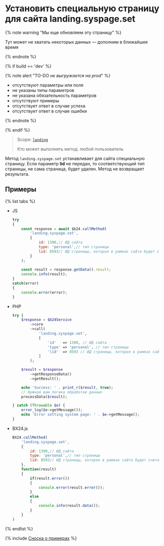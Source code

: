# Установить специальную страницу для сайта landing.syspage.set

{% note warning "Мы еще обновляем эту страницу" %}

Тут может не хватать некоторых данных — дополним в ближайшее время

{% endnote %}

{% if build == 'dev' %}

{% note alert "TO-DO _не выгружается на prod_" %}

- отсутствуют параметры или поля
- не указаны типы параметров
- не указана обязательность параметров
- отсутствуют примеры
- отсутствует ответ в случае успеха
- отсутствует ответ в случае ошибки

{% endnote %}

{% endif %}

> Scope: [`landing`](../../../scopes/permissions.md)
>
> Кто может выполнять метод: любой пользователь

Метод `landing.syspage.set` устанавливает для сайта специальную страницу. Если параметр **lid** не передан, то соответствующий тип страницы, не сама страница, будет удален. Метод не возвращает результата.

## Примеры

{% list tabs %}

- JS


    ```js
    try
    {
    	const response = await $b24.callMethod(
    		'landing.syspage.set',
    		{
    			id: 1390,// ИД сайта
    			type: 'personal',// тип страницы
    			lid: 8593// ИД страницы, которая в рамках сайта будет считаться данного типа
    		}
    	);
    	
    	const result = response.getData().result;
    	console.info(result);
    }
    catch(error)
    {
    	console.error(error);
    }
    ```

- PHP


    ```php
    try {
        $response = $b24Service
            ->core
            ->call(
                'landing.syspage.set',
                [
                    'id'   => 1390, // ИД сайта
                    'type' => 'personal', // тип страницы
                    'lid'  => 8593 // ИД страницы, которая в рамках сайта будет считаться данного типа
                ]
            );
    
        $result = $response
            ->getResponseData()
            ->getResult();
    
        echo 'Success: ' . print_r($result, true);
        // Нужная вам логика обработки данных
        processData($result);
    
    } catch (Throwable $e) {
        error_log($e->getMessage());
        echo 'Error setting system page: ' . $e->getMessage();
    }
    ```

- BX24.js

    ```js
    BX24.callMethod(
        'landing.syspage.set',
        {
            id: 1390,// ИД сайта
            type: 'personal',// тип страницы
            lid: 8593// ИД страницы, которая в рамках сайта будет считаться данного типа
        },
        function(result)
        {
            if(result.error())
            {
                console.error(result.error());
            }
            else
            {
                console.info(result.data());
            }
        }
    )
    ```

{% endlist %}

{% include [Сноска о примерах](../../../../_includes/examples.md) %}